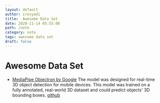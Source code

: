 ```yaml
---
layout: default
author: irosyadi
title:  Awesome Data Set
date: 2020-11-14 05:55:08
path: /note
category: note
tags: awesome data set
draft: false
---
```


# Awesome Data Set

- [MediaPipe Objectron by Google](https://ai.googleblog.com/2020/03/real-time-3d-object-detection-on-mobile.html) The model was designed for real-time 3D object detection for mobile devices. This model was trained on a fully annotated, real-world 3D dataset and could predict objects' 3D bounding boxes. [github](https://github.com/google-research-datasets/Objectron/)

